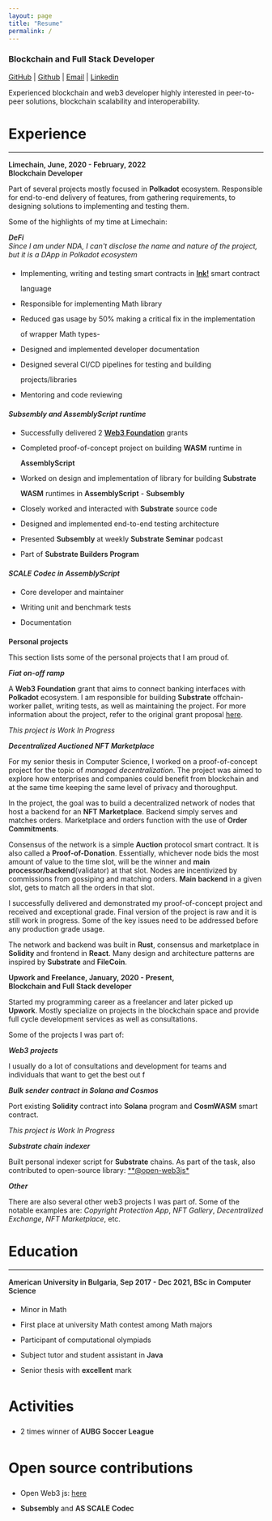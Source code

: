 ```yaml
---
layout: page
title: "Resume"
permalink: /
---
```


<style type="text/css">
  .wrapper {
    max-width: -webkit-calc(960px - (30px * 2));
    max-width: calc(960px - (30px * 2));
  }
  strong {
    font-weight: 600;
  }
  hr {
    margin-bottom: 15px;
  }

  li {
    line-height: 30px;
  }
</style>

### Blockchain and Full Stack Developer

[GitHub](https://github.com/dastansam) | [Github](https://github.com/dastanbeksamatov) | [Email](mailto:dastanbeksamatov@gmail.com) | [Linkedin](https://www.linkedin.com/in/dastanbek-samatov-30ab71128/)

Experienced blockchain and web3 developer highly interested in peer-to-peer solutions, blockchain scalability and interoperability.

# Experience 
---
**Limechain, June, 2020 - February, 2022 <br>Blockchain Developer**

Part of several projects mostly focused in **Polkadot** ecosystem. Responsible for end-to-end delivery of features, from gathering requirements, to designing solutions to implementing and testing them.

Some of the highlights of my time at Limechain:

***DeFi***  
*Since I am under NDA, I can't disclose the name and nature of the project, but it is a DApp in Polkadot ecosystem*

- Implementing, writing and testing smart contracts in [**Ink!**](https://paritytech.github.io/ink/) smart contract language
- Responsible for implementing Math library
- Reduced gas usage by 50% making a critical fix in the implementation of wrapper Math types- 
- Designed and implemented developer documentation
- Designed several CI/CD pipelines for testing and building projects/libraries
- Mentoring and code reviewing

***Subsembly and AssemblyScript runtime***
- Successfully delivered 2 [**Web3 Foundation**](https://web3.foundation/grants/) grants
- Completed proof-of-concept project on building **WASM** runtime in **AssemblyScript**
- Worked on design and implementation of library for building **Substrate WASM** runtimes in **AssemblyScript** - **Subsembly**
- Closely worked and interacted with **Substrate** source code
- Designed and implemented end-to-end testing architecture
- Presented **Subsembly** at weekly **Substrate Seminar** podcast
- Part of **Substrate Builders Program**

***SCALE Codec in AssemblyScript***
- Core developer and maintainer
- Writing unit and benchmark tests
- Documentation

**Personal projects**

This section lists some of the personal projects that I am proud of.

***Fiat on-off ramp***

A **Web3 Foundation** grant that aims to connect banking interfaces with **Polkadot** ecosystem. I am responsible for building **Substrate** offchain-worker pallet, writing tests, as well as maintaining the project. For more information about the project, refer to the original grant proposal [here](https://github.com/w3f/Grants-Program/blob/master/applications/FIAT-on-off-ramp.md).

*This project is Work In Progress*

***Decentralized Auctioned NFT Marketplace***

For my senior thesis in Computer Science, I worked on a proof-of-concept project for the topic of *managed decentralization*. The project was aimed to explore how enterprises and companies could benefit from blockchain and at the same time keeping the same level of privacy and thoroughput.

In the project, the goal was to build a decentralized network of nodes that host a backend for an **NFT Marketplace**. Backend simply serves and matches orders. Marketplace and orders function with the use of **Order Commitments**. 

Consensus of the network is a simple **Auction** protocol smart contract. It is also called a **Proof-of-Donation**. Essentially, whichever node bids the most amount of value to the time slot, will be the winner and **main processor/backend**(validator) at that slot. Nodes are incentivized by commissions from gossiping and matching orders. **Main backend** in a given slot, gets to match all the orders in that slot.

I successfully delivered and demonstrated my proof-of-concept project and received and exceptional grade. Final version of the project is raw and it is still work in progress. Some of the key issues need to be addressed before any production grade usage.

The network and backend was built in **Rust**, consensus and marketplace in **Solidity** and frontend in **React**. Many design and architecture patterns are inspired by **Substrate** and **FileCoin**.

**Upwork and Freelance, January, 2020 - Present, <br>Blockchain and Full Stack developer**

Started my programming career as a freelancer and later picked up **Upwork**. Mostly specialize on projects in the blockchain space and provide full cycle development services as well as consultations.

Some of the projects I was part of:

***Web3 projects***

I usually do a lot of consultations and development for teams and individuals that want to get the best out f

***Bulk sender contract in Solana and Cosmos***

Port existing **Solidity** contract into **Solana** program and **CosmWASM** smart contract.

*This project is Work In Progress*

***Substrate chain indexer***

Built personal indexer script for **Substrate** chains. As part of the task, also contributed to open-source library: [**@open-web3js*](https://github.com/open-web3-stack/open-web3.js)

***Other***

There are also several other web3 projects I was part of. Some of the notable examples are: *Copyright Protection App*, *NFT Gallery*, *Decentralized Exchange*, *NFT Marketplace*, etc.

# Education
---

**American University in Bulgaria, Sep 2017 - Dec 2021, BSc in Computer Science**

- Minor in Math
- First place at university Math contest among Math majors
- Participant of computational olympiads
- Subject tutor and student assistant in **Java**
- Senior thesis with **excellent** mark

# Activities

- 2 times winner of **AUBG Soccer League**

# Open source contributions

- Open Web3 js: [here](https://github.com/open-web3-stack/open-web3.js)
- **Subsembly** and **AS SCALE Codec**
